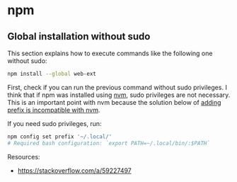 # npm

## Global installation without sudo

This section explains how to execute commands like the following one without sudo:

```bash
npm install --global web-ext
```

First, check if you can run the previous command without sudo privileges. I think that if npm was installed using [nvm](https://github.com/nvm-sh/nvm), sudo privileges are not necessary. This is an important point with nvm because the solution below of [adding prefix is incompatible with nvm](https://github.com/nvm-sh/nvm/issues/2340#issuecomment-1799261678).

If you need sudo privileges, run:

```bash
npm config set prefix '~/.local/'
# Required bash configuration: `export PATH=~/.local/bin/:$PATH`
```

Resources:

- <https://stackoverflow.com/a/59227497>
